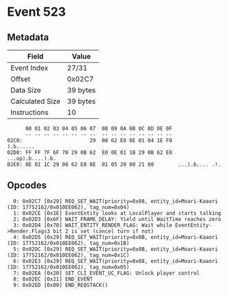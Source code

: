 # Event 523

## Metadata

| Field           | Value    |
|-----------------|----------|
| Event Index     | 27/31    |
| Offset          | 0x02C7   |
| Data Size       | 39 bytes |
| Calculated Size | 39 bytes |
| Instructions    | 10       |

```
      00 01 02 03 04 05 06 07  08 09 0A 0B 0C 0D 0E 0F
      -- -- -- -- -- -- -- --  -- -- -- -- -- -- -- --
02C0:                      29  08 62 E0 0E 01 04 1E F0         ).b......
02D0: FF FF 7F 6F 70 29 0B 62  E0 0E 01 1B 29 0B 62 E0  ...op).b....).b.
02E0: 0E 01 1C 29 08 62 E0 0E  01 05 20 00 21 00        ...).b.... .!.  
```

## Opcodes

```
  0: 0x02C7 [0x29] REQ_SET_WAIT(priority=0x08, entity_id=Moari-Kaaori (ID: 17752162/0x010EE062), tag_num=0x04)
  1: 0x02CE [0x1E] EventEntity looks at LocalPlayer and starts talking
  2: 0x02D3 [0x6F] WAIT_FRAME_DELAY: Yield until WaitTime reaches zero
  3: 0x02D4 [0x70] WAIT_ENTITY_RENDER_FLAG: Wait while EventEntity->Render.Flags3 bit 2 is set (cancel turn if not)
  4: 0x02D5 [0x29] REQ_SET_WAIT(priority=0x0B, entity_id=Moari-Kaaori (ID: 17752162/0x010EE062), tag_num=0x1B)
  5: 0x02DC [0x29] REQ_SET_WAIT(priority=0x0B, entity_id=Moari-Kaaori (ID: 17752162/0x010EE062), tag_num=0x1C)
  6: 0x02E3 [0x29] REQ_SET_WAIT(priority=0x08, entity_id=Moari-Kaaori (ID: 17752162/0x010EE062), tag_num=0x05)
  7: 0x02EA [0x20] SET_CLI_EVENT_UC_FLAG: Unlock player control
  8: 0x02EC [0x21] END_EVENT
  9: 0x02ED [0x00] END_REQSTACK()
```
